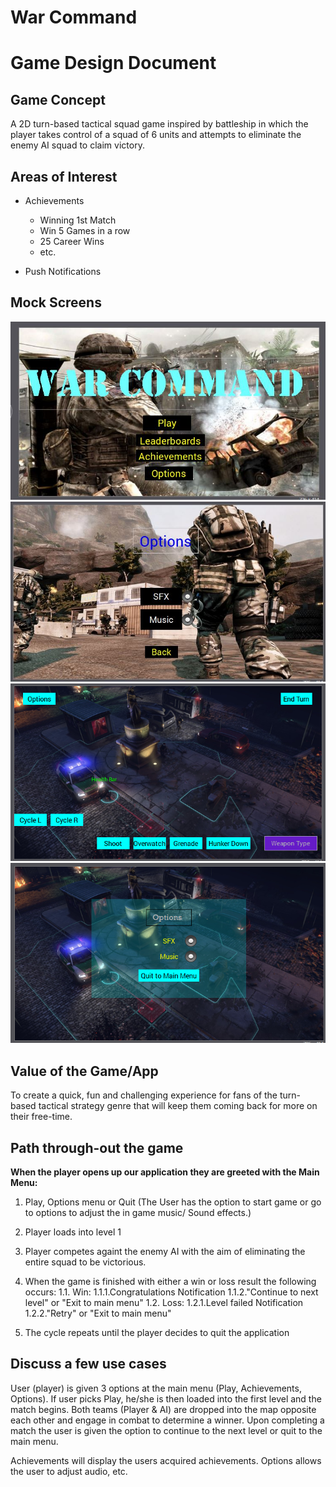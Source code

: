 # War Command
# Game Design Document

##  Game Concept
A 2D turn-based tactical squad game inspired by battleship in which the player takes control of a squad of 6 units and attempts to eliminate the enemy AI squad to claim victory.

##  Areas of Interest 
* Achievements
  * Winning 1st Match
  * Win 5 Games in a row
  * 25 Career Wins
  * etc.
  
* Push Notifications

##  Mock Screens 
![Image of Menu-Screen](https://raw.githubusercontent.com/Fabronaut/Project-Swift/master/MainMenu.JPG)
![Image of Menu-Screen2](https://raw.githubusercontent.com/Fabronaut/Project-Swift/master/OptionsMenu.JPG)
![Image of In-game UI](https://raw.githubusercontent.com/Fabronaut/Project-Swift/master/App_UI_1.png)
![Image of In-game UI2](https://raw.githubusercontent.com/Fabronaut/Project-Swift/master/App_UI_2.png)


## Value of the Game/App 
To create a quick, fun and challenging experience for fans of the turn-based tactical strategy genre that will keep them coming back for more on their free-time.

##  Path through-out the game 
**When the player opens up our application they are greeted with the Main Menu:**

1. Play, Options menu or Quit
(The User has the option to start game or go to options to adjust the in game music/ Sound effects.)
1. Player loads into level 1
1. Player competes againt the enemy AI with the aim of eliminating the entire squad to be victorious.
1. When the game is finished with either a win or loss result the following occurs:
   1.1. Win:
        1.1.1.Congratulations Notification
        1.1.2."Continue to next level" or "Exit to main menu"
   1.2. Loss:
        1.2.1.Level failed Notification
        1.2.2."Retry" or "Exit to main menu"
        
1. The cycle repeats until the player decides to quit the application

##  Discuss a few use cases 
User (player) is given 3 options at the main menu (Play, Achievements, Options). If user picks Play, he/she is then loaded into the first level and the match begins. Both teams (Player & AI) are dropped into the map opposite each other and engage in combat to determine a winner. Upon completing a match the user is given the option to continue to the next level or quit to the main menu.

Achievements will display the users acquired achievements.
Options allows the user to adjust audio, etc.
